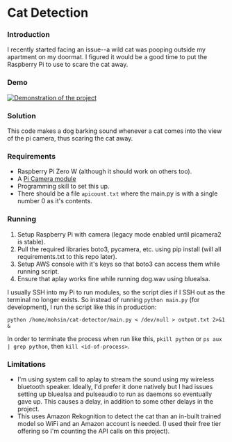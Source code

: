 # Cat Detection #

### Introduction ###
I recently started facing an issue--a wild cat was pooping outside my apartment on my doormat. I figured it would be a good time to put the Raspberry Pi to use to scare the cat away.

### Demo ###

[![Demonstration of the project](https://img.youtube.com/vi/0a0buZs7Ig8/0.jpg)](https://www.youtube.com/watch?v=0a0buZs7Ig8)

### Solution ###
This code makes a dog barking sound whenever a cat comes into the view of the pi camera, thus scaring the cat away.

### Requirements ###
* Raspberry Pi Zero W (although it should work on others too).
* A [Pi Camera module](https://robu.in/product/5mp-raspberry-pi-camera-module-w-hbv-ffc-cable)
* Programming skill to set this up.
* There should be a file `apicount.txt` where the main.py is with a single number 0 as it's contents.

### Running ###
1. Setup Raspberry Pi with camera (legacy mode enabled until picamera2 is stable).
2. Pull the required libraries boto3, pycamera, etc. using pip install (will all requirements.txt to this repo later).
3. Setup AWS console with it's keys so that boto3 can access them while running script.
4. Ensure that aplay works fine while running dog.wav using bluealsa.

I usually SSH into my Pi to run modules, so the script dies if I SSH out as the terminal no longer exists. So instead of running `python main.py` (for development), I run the script like this in production:
```
python /home/mohsin/cat-detector/main.py < /dev/null > output.txt 2>&1 &
```
In order to terminate the process when run like this, `pkill python` or `ps aux | grep python`, then `kill <id-of-process>`.

### Limitations ###
* I'm using system call to aplay to stream the sound using my wireless bluetooth speaker. Ideally, I'd prefer it done natively but I had issues setting up bluealsa and pulseaudio to run as daemons so eventually gave up. This causes a delay, in addition to some other delays in the project.
* This uses Amazon Rekognition to detect the cat than an in-built trained model so WiFi and an Amazon account is needed. (I used their free tier offering so I'm counting the API calls on this project).

